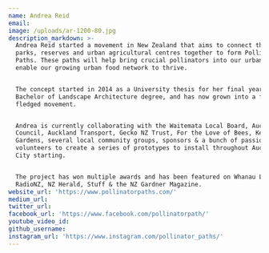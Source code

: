 ```yaml
---
name: Andrea Reid
email:
image: /uploads/ar-1200-80.jpg
description_markdown: >-
  Andrea Reid started a movement in New Zealand that aims to connect the city's
  parks, reserves and urban agricultural centres together to form Pollinator
  Paths. These paths will help bring crucial pollinators into our urban areas to
  enable our growing urban food network to thrive.


  The concept started in 2014 as a University thesis for her final year of a
  Bachelor of Landscape Architecture degree, and has now grown into a fully
  fledged movement.


  Andrea is currently collaborating with the Waitemata Local Board, Auckland
  Council, Auckland Transport, Gecko NZ Trust, For the Love of Bees, Kelmarna
  Gardens, several local community groups, sponsors & a bunch of passionate
  volunteers to create a series of prototypes to install throughout Auckland
  City starting.


  The project has won multiple awards and has been featured on Whanau Living,
  RadioNZ, NZ Herald, Stuff & the NZ Gardner Magazine.
website_url: 'https://www.pollinatorpaths.com/'
medium_url:
twitter_url:
facebook_url: 'https://www.facebook.com/pollinatorpath/'
youtube_video_id:
github_username:
instagram_url: 'https://www.instagram.com/pollinator_paths/'
---
```

